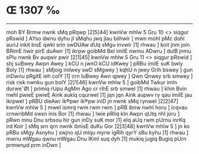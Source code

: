 # Œ 1307 ‰
---
moh BY Brmw nwnk sMq pRqwp ]2]5]44]
kwnVw mhlw 5 Gru 10
<> siqgur pRswid ]
AYso dwnu dyhu jI sMqhu jwq jIau bilhwir ] mwn mohI pMc dohI auriJ
inkit bisE qwkI srin swDUAw dUq sMgu invwir ]1] rhwau ] koit jnm
join BRimE hwir pirE duAwir ]1] ikrpw goibMd BeI imilE nwmu ADwru ]
dulB jnmu sPlu nwnk Bv auqwir pwir ]2]1]45]
kwnVw mhlw 5 Gru 11
<> siqgur pRswid ]
shj suBwey Awpn Awey ] kCU n jwnO kCU idKwey ] pRBu imilE suK bwly
Boly ]1] rhwau ] sMjoig imlwey swD sMgwey ] kqhU n jwey Grih bswey ]
gun inDwnu pRgitE ieh colY ]1] crn luBwey Awn qjwey ] Qwn Qnwey
srb smwey ] risk risk nwnku gun bolY ]2]1]46] kwnVw mhlw 5 ]
goibMd Twkur imln durweˆØI ] primiq rUpu AgMm Ago cr rihE srb smweI
]1] rhwau ] khin Bvin nwhI pwieE pwieE Aink aukiq cqurweI ]1]
jqn jqn Aink aupwv ry qau imilE jau ikrpweI ] pRBU dieAwr ik®pwr
ik®pw iniD jn nwnk sMq rynweI ]2]2]47] kwnVw mhlw 5 ] mweI
ismrq rwm rwm rwm ] pRB ibnw nwhI horu ] icqvau crnwribMd swsn
inis Bor ]1] rhwau ] lwie pRIiq kIn Awpn qUtq nhI joru ] pRwn mnu
Dnu srbsou hir gun inDy suK mor ]1] eIq aUq rwm pUrnu inrKq ird Koir
] sMq srn qrn nwnk ibnisE duKu Gor ]2]3]48] kwnVw mhlw 5 ]
jn ko pRBu sMgy Asnyhu ] swjno qU mIqu myrw igRih qyrY sBu kyhu ]1] rhwau ]
mwnu mWgau qwnu mWgau Dnu lKmI suq dyh ]1] mukiq jugiq Bugiq pUrn
prmwnµd prm inDwn ]
####
